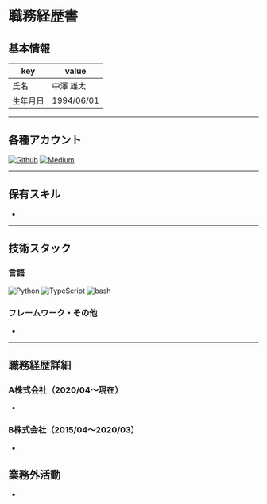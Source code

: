 # 職務経歴書

## 基本情報

|key|value|
|---|---|
|氏名|中澤 雄太|
|生年月日|1994/06/01|

---

## 各種アカウント
<p>
<a href="https://github.com/yuta3003" target="_blank"><img alt="Github" src="https://img.shields.io/badge/yuta3003-%2312100E.svg?&style=flat-square&logo=Github&logoColor=white" /></a>
<a href="https://qiita.com/yuta3003" target="_blank"><img alt="Medium" src="https://img.shields.io/badge/yuta3003-55C500.svg?&style=flat-square&logo=qiita&logoColor=white" /></a>
</p>

---

## 保有スキル

-


---

## 技術スタック

### 言語
<p>
  <img alt="Python" src="https://img.shields.io/badge/-Python-3776AB?style=flat-square&logo=Python&logoColor=white" />
  <img alt="TypeScript" src="https://img.shields.io/badge/-TypeScript-007ACC?style=flat-square&logo=typescript&logoColor=white" />
  <img alt="bash" src="https://img.shields.io/badge/-bash-00730?style=flat-square&logo=bash&logoColor=white" />
</p>

### フレームワーク・その他

-

---

## 職務経歴詳細

### A株式会社（2020/04〜現在）

-

### B株式会社（2015/04〜2020/03）

-

## 業務外活動

-
